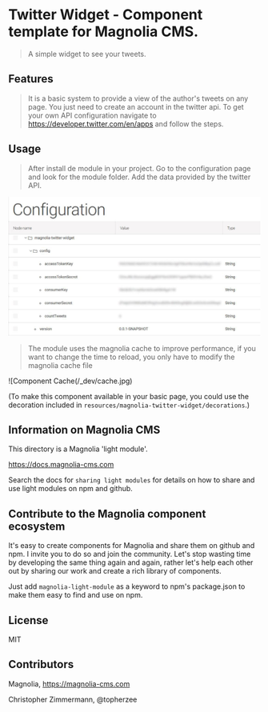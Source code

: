 # Twitter Widget - Component template for Magnolia CMS.

> A simple widget to see your tweets.

## Features
> It is a basic system to provide a view of the author's tweets on any page. You just need to create an account in the twitter api.
> To get your own API configuration navigate to https://developer.twitter.com/en/apps and follow the steps.


## Usage
> After install de module in your project.
> Go to the configuration page and look for the module folder. Add the data provided by the twitter API.


![Component Configuration](/_dev/config.jpg)

> The module uses the magnolia cache to improve performance, if you want to change the time to reload, you only have to modify the magnolia cache file

![Component Cache(/_dev/cache.jpg)


(To make this component available in your basic page, you could use the decoration included in `resources/magnolia-twitter-widget/decorations`.)


## Information on Magnolia CMS
This directory is a Magnolia 'light module'.

https://docs.magnolia-cms.com

Search the docs for `sharing light modules` for details on how to share and use light modules on npm and github.


## Contribute to the Magnolia component ecosystem
It's easy to create components for Magnolia and share them on github and npm. I invite you to do so and join the community. Let's stop wasting time by developing the same thing again and again, rather let's help each other out by sharing our work and create a rich library of components.

Just add `magnolia-light-module` as a keyword to npm's package.json to make them easy to find and use on npm.

## License

MIT

## Contributors

Magnolia, https://magnolia-cms.com

Christopher Zimmermann, @topherzee